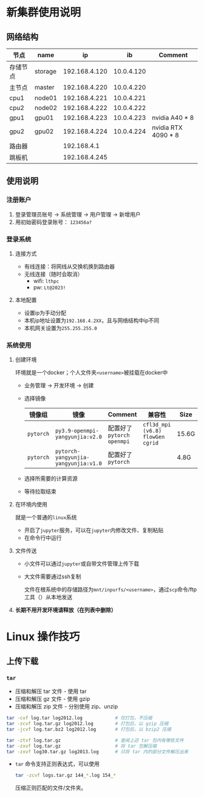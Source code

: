 
# 新集群使用说明

## 网络结构

|节点|name|ip|ib|Comment
|-|-|-|-|-|
|存储节点   |storage    |192.168.4.120|10.0.4.120
|主节点     |master     |192.168.4.220|10.0.4.220
|cpu1      |node01      | 192.168.4.221|10.0.4.221
|cpu2      |node02      | 192.168.4.222|10.0.4.222
|gpu1      |gpu01      | 192.168.4.223|10.0.4.223| nvidia A40 * 8
|gpu2      |gpu02      | 192.168.4.224|10.0.4.224| nvidia RTX 4090 * 8
|路由器     ||192.168.4.1|
|跳板机     ||192.168.4.245|

## 使用说明

### 注册账户

1. 登录管理员账号 -> 系统管理 -> 用户管理 -> 新增用户
2. 用初始密码登录账号： `123456a?`

### 登录系统

1. 连接方式
    - 有线连接：将网线从交换机换到路由器
    - 无线连接（随时会取消）
        - wifi: `lthpc`
        - pw:   `Lt@2023!`

2. 本地配置
    - 设置ip为手动分配
    - 本机ip地址设置为`192.168.4.2XX`，且与网络结构中ip不同
    - 本机网关设置为`255.255.255.0`

### 系统使用

1. 创建环境

    环境就是一个docker；个人文件夹`<username>`被挂载在docker中
    - 业务管理 -> 开发环境 -> 创建
    - 选择镜像

        |镜像组|镜像|Comment|兼容性|Size|
        |-|-|-|-|-|
        |`pytorch`|`py3.9-openmpi-yangyunjia:v2.0`|配置好了`pytorch` `openmpi` | `cfl3d_mpi (v6.8)` `flowGen` `cgrid`|15.6G|
        |`pytorch`|`pytorch-yangyunjia-yangyunjia:v1.0`|配置好了`pytorch`||4.8G

    - 选择所需要的计算资源
    - 等待拉取结束

2. 在环境内使用

    就是一个普通的`linux`系统
    
    - 开启了`jupyter`服务，可以在`jupyter`内修改文件、复制粘贴
    - 在命令行中运行

3. 文件传送

    - 小文件可以通过`jupyter`或自带文件管理上传下载
    - 大文件需要通过ssh复制

        文件在根系统中的存储路径为`mnt/inpurfs/<username>`，通过`scp`命令/ftp工具（）从本地发送

4. **长期不用开发环境请释放（在列表中删除）**


# Linux 操作技巧

## 上传下载

### `tar`

- 压缩和解压 tar 文件 - 使用 tar
- 压缩和解压 gz 文件 - 使用 gzip
- 压缩和解压 zip 文件 - 分别使用 zip、unzip

```sh
tar -cvf log.tar log2012.log            # 仅打包，不压缩
tar -zcvf log.tar.gz log2012.log        # 打包后，以 gzip 压缩
tar -jcvf log.tar.bz2 log2012.log       # 打包后，以 bzip2 压缩

tar -ztvf log.tar.gz                    # 查阅上述 tar 包内有哪些文件
tar -zxvf log.tar.gz                    # 将 tar 包解压缩
tar -zxvf log30.tar.gz log2013.log      # 只将 tar 内的部分文件解压出来
```

- `tar` 命令支持正则表达式，可以使用

    ```sh
    tar -zcvf logs.tar.gz 144_*.log 154_*
    ```

    压缩正则匹配的文件/文件夹。